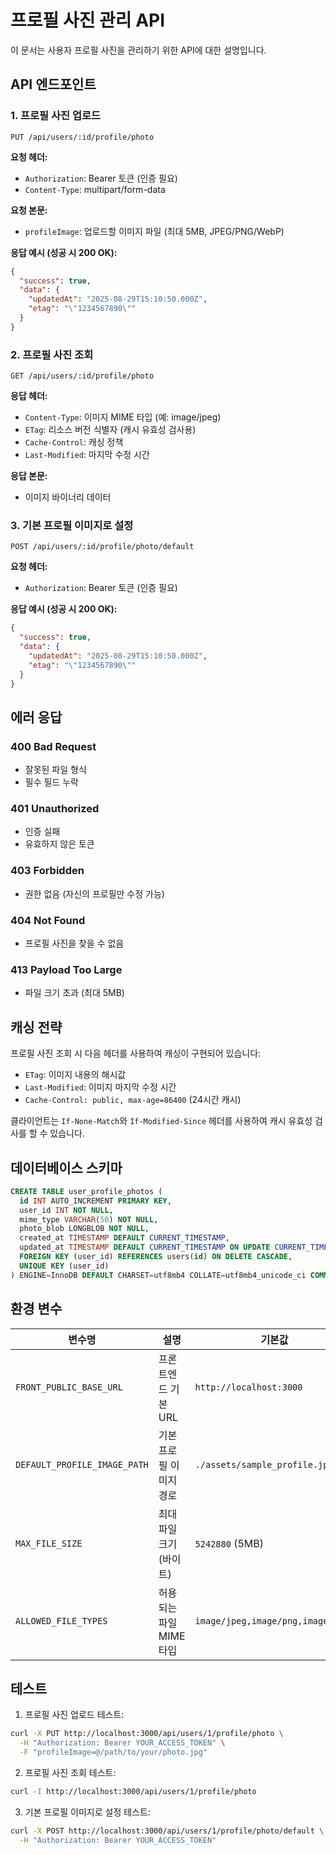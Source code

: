 # 프로필 사진 관리 API

이 문서는 사용자 프로필 사진을 관리하기 위한 API에 대한 설명입니다.

## API 엔드포인트

### 1. 프로필 사진 업로드

```
PUT /api/users/:id/profile/photo
```

**요청 헤더:**
- `Authorization`: Bearer 토큰 (인증 필요)
- `Content-Type`: multipart/form-data

**요청 본문:**
- `profileImage`: 업로드할 이미지 파일 (최대 5MB, JPEG/PNG/WebP)

**응답 예시 (성공 시 200 OK):**
```json
{
  "success": true,
  "data": {
    "updatedAt": "2025-08-29T15:10:50.000Z",
    "etag": "\"1234567890\""
  }
}
```

### 2. 프로필 사진 조회

```
GET /api/users/:id/profile/photo
```

**응답 헤더:**
- `Content-Type`: 이미지 MIME 타입 (예: image/jpeg)
- `ETag`: 리소스 버전 식별자 (캐시 유효성 검사용)
- `Cache-Control`: 캐싱 정책
- `Last-Modified`: 마지막 수정 시간

**응답 본문:**
- 이미지 바이너리 데이터

### 3. 기본 프로필 이미지로 설정

```
POST /api/users/:id/profile/photo/default
```

**요청 헤더:**
- `Authorization`: Bearer 토큰 (인증 필요)

**응답 예시 (성공 시 200 OK):**
```json
{
  "success": true,
  "data": {
    "updatedAt": "2025-08-29T15:10:50.000Z",
    "etag": "\"1234567890\""
  }
}
```

## 에러 응답

### 400 Bad Request
- 잘못된 파일 형식
- 필수 필드 누락

### 401 Unauthorized
- 인증 실패
- 유효하지 않은 토큰

### 403 Forbidden
- 권한 없음 (자신의 프로필만 수정 가능)

### 404 Not Found
- 프로필 사진을 찾을 수 없음

### 413 Payload Too Large
- 파일 크기 초과 (최대 5MB)

## 캐싱 전략

프로필 사진 조회 시 다음 헤더를 사용하여 캐싱이 구현되어 있습니다:

- `ETag`: 이미지 내용의 해시값
- `Last-Modified`: 이미지 마지막 수정 시간
- `Cache-Control: public, max-age=86400` (24시간 캐시)

클라이언트는 `If-None-Match`와 `If-Modified-Since` 헤더를 사용하여 캐시 유효성 검사를 할 수 있습니다.

## 데이터베이스 스키마

```sql
CREATE TABLE user_profile_photos (
  id INT AUTO_INCREMENT PRIMARY KEY,
  user_id INT NOT NULL,
  mime_type VARCHAR(50) NOT NULL,
  photo_blob LONGBLOB NOT NULL,
  created_at TIMESTAMP DEFAULT CURRENT_TIMESTAMP,
  updated_at TIMESTAMP DEFAULT CURRENT_TIMESTAMP ON UPDATE CURRENT_TIMESTAMP,
  FOREIGN KEY (user_id) REFERENCES users(id) ON DELETE CASCADE,
  UNIQUE KEY (user_id)
) ENGINE=InnoDB DEFAULT CHARSET=utf8mb4 COLLATE=utf8mb4_unicode_ci COMMENT='사용자 프로필 사진 정보';
```

## 환경 변수

| 변수명 | 설명 | 기본값 |
|--------|------|--------|
| `FRONT_PUBLIC_BASE_URL` | 프론트엔드 기본 URL | `http://localhost:3000` |
| `DEFAULT_PROFILE_IMAGE_PATH` | 기본 프로필 이미지 경로 | `./assets/sample_profile.jpeg` |
| `MAX_FILE_SIZE` | 최대 파일 크기 (바이트) | `5242880` (5MB) |
| `ALLOWED_FILE_TYPES` | 허용되는 파일 MIME 타입 | `image/jpeg,image/png,image/webp` |

## 테스트

1. 프로필 사진 업로드 테스트:
```bash
curl -X PUT http://localhost:3000/api/users/1/profile/photo \
  -H "Authorization: Bearer YOUR_ACCESS_TOKEN" \
  -F "profileImage=@/path/to/your/photo.jpg"
```

2. 프로필 사진 조회 테스트:
```bash
curl -I http://localhost:3000/api/users/1/profile/photo
```

3. 기본 프로필 이미지로 설정 테스트:
```bash
curl -X POST http://localhost:3000/api/users/1/profile/photo/default \
  -H "Authorization: Bearer YOUR_ACCESS_TOKEN"
```
